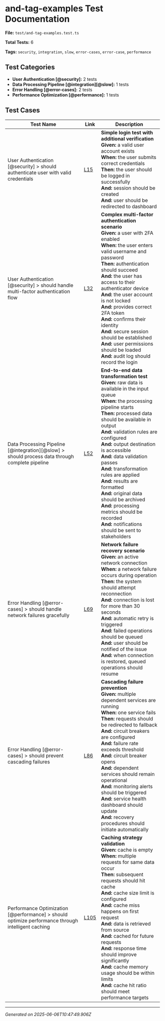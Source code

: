 # and-tag-examples Test Documentation

**File:** `test/and-tag-examples.test.ts`

**Total Tests:** 6

**Tags:** `security`, `integration`, `slow`, `error-cases`, `error-case`, `performance`

## Test Categories

- **User Authentication [@security]:** 2 tests
- **Data Processing Pipeline [@integration][@slow]:** 1 tests
- **Error Handling [@error-cases]:** 2 tests
- **Performance Optimization [@performance]:** 1 tests

## Test Cases

| Test Name | Link | Description |
|-----------|------|-------------|
| User Authentication [@security] > should authenticate user with valid credentials | [L15](src/test/and-tag-examples.test.ts#L15) | **Simple login test with additional verification**<br>**Given:** a valid user account exists<br>**When:** the user submits correct credentials<br>**Then:** the user should be logged in successfully<br>**And:** session should be created<br>**And:** user should be redirected to dashboard |
| User Authentication [@security] > should handle multi-factor authentication flow | [L32](src/test/and-tag-examples.test.ts#L32) | **Complex multi-factor authentication scenario**<br>**Given:** a user with 2FA enabled<br>**When:** the user enters valid username and password<br>**Then:** authentication should succeed<br>**And:** the user has access to their authenticator device<br>**And:** the user account is not locked<br>**And:** provides correct 2FA token<br>**And:** confirms their identity<br>**And:** secure session should be established<br>**And:** user permissions should be loaded<br>**And:** audit log should record the login |
| Data Processing Pipeline [@integration][@slow] > should process data through complete pipeline | [L52](src/test/and-tag-examples.test.ts#L52) | **End-to-end data transformation test**<br>**Given:** raw data is available in the input queue<br>**When:** the processing pipeline starts<br>**Then:** processed data should be available in output<br>**And:** validation rules are configured<br>**And:** output destination is accessible<br>**And:** data validation passes<br>**And:** transformation rules are applied<br>**And:** results are formatted<br>**And:** original data should be archived<br>**And:** processing metrics should be recorded<br>**And:** notifications should be sent to stakeholders |
| Error Handling [@error-cases] > should handle network failures gracefully | [L69](src/test/and-tag-examples.test.ts#L69) | **Network failure recovery scenario**<br>**Given:** an active network connection<br>**When:** a network failure occurs during operation<br>**Then:** the system should attempt reconnection<br>**And:** connection is lost for more than 30 seconds<br>**And:** automatic retry is triggered<br>**And:** failed operations should be queued<br>**And:** user should be notified of the issue<br>**And:** when connection is restored, queued operations should resume |
| Error Handling [@error-cases] > should prevent cascading failures | [L86](src/test/and-tag-examples.test.ts#L86) | **Cascading failure prevention**<br>**Given:** multiple dependent services are running<br>**When:** one service fails<br>**Then:** requests should be redirected to fallback<br>**And:** circuit breakers are configured<br>**And:** failure rate exceeds threshold<br>**And:** circuit breaker opens<br>**And:** dependent services should remain operational<br>**And:** monitoring alerts should be triggered<br>**And:** service health dashboard should update<br>**And:** recovery procedures should initiate automatically |
| Performance Optimization [@performance] > should optimize performance through intelligent caching | [L105](src/test/and-tag-examples.test.ts#L105) | **Caching strategy validation**<br>**Given:** cache is empty<br>**When:** multiple requests for same data occur<br>**Then:** subsequent requests should hit cache<br>**And:** cache size limit is configured<br>**And:** cache miss happens on first request<br>**And:** data is retrieved from source<br>**And:** cached for future requests<br>**And:** response time should improve significantly<br>**And:** cache memory usage should be within limits<br>**And:** cache hit ratio should meet performance targets |

---
*Generated on 2025-06-06T10:47:49.906Z*
